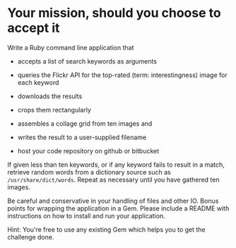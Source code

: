 Your mission, should you choose to accept it
============================================

Write a Ruby command line application that

* accepts a list of search keywords as arguments
* queries the Flickr API for the top-rated (term: interestingness) image for each keyword


* downloads the results
* crops them rectangularly
* assembles a collage grid from ten images and
* writes the result to a user-supplied filename
* host your code repository on github or bitbucket

If given less than ten keywords, or if any keyword fails to
result in a match, retrieve random words from a dictionary
source such as `/usr/share/dict/words`. Repeat as necessary
until you have gathered ten images.

Be careful and conservative in your handling of files and
other IO. Bonus points for wrapping the application in a
Gem. Please include a README with instructions on how to
install and run your application.

Hint: You're free to use any existing Gem which helps you to
get the challenge done.